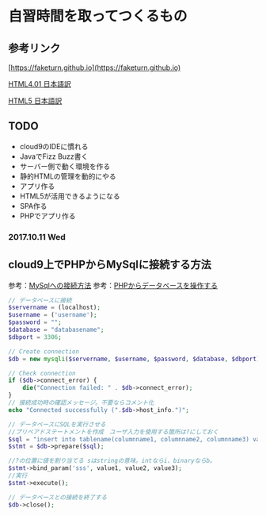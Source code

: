 # 自習時間を取ってつくるもの


## 参考リンク

[https://faketurn.github.io](https://faketurn.github.io)

[HTML4.01 日本語訳](http://www.asahi-net.or.jp/~sd5a-ucd/rec-html401j/cover.html)

[HTML5 日本語訳](https://momdo.github.io/html5/Overview.html)

## TODO

- cloud9のIDEに慣れる
- JavaでFizz Buzz書く
- サーバー側で動く環境を作る
- 静的HTMLの管理を動的にやる
- アプリ作る
- HTML5が活用できるようになる
- SPA作る
- PHPでアプリ作る


### 2017.10.11 Wed

## cloud9上でPHPからMySqlに接続する方法

参考：[MySqlへの接続方法](https://community.c9.io/t/setting-up-mysql/1718/16)
参考：[PHPからデータベースを操作する](https://team-lab.github.io/skillup/1/9.html)

```php
// データベースに接続
$servername = (localhost);
$username = ('username');
$password = "";
$database = "databasename";
$dbport = 3306;

// Create connection
$db = new mysqli($servername, $username, $password, $database, $dbport);

// Check connection
if ($db->connect_error) {
    die("Connection failed: " . $db->connect_error);
} 
// 接続成功時の確認メッセージ。不要ならコメント化
echo "Connected successfully (".$db->host_info.")";
```

```php
// データベースにSQLを実行させる
//プリペアドステートメントを作成　ユーザ入力を使用する箇所は?にしておく
$sql = "insert into tablename(columnname1, columnname2, columnname3) values (?, ?, ?)";
$stmt = $db->prepare($sql);

//?の位置に値を割り当てる sはstringの意味。intならi、binaryならb。
$stmt->bind_param('sss', value1, value2, value3);
//実行
$stmt->execute();
```


```php
// データベースとの接続を終了する
$db->close();
```

